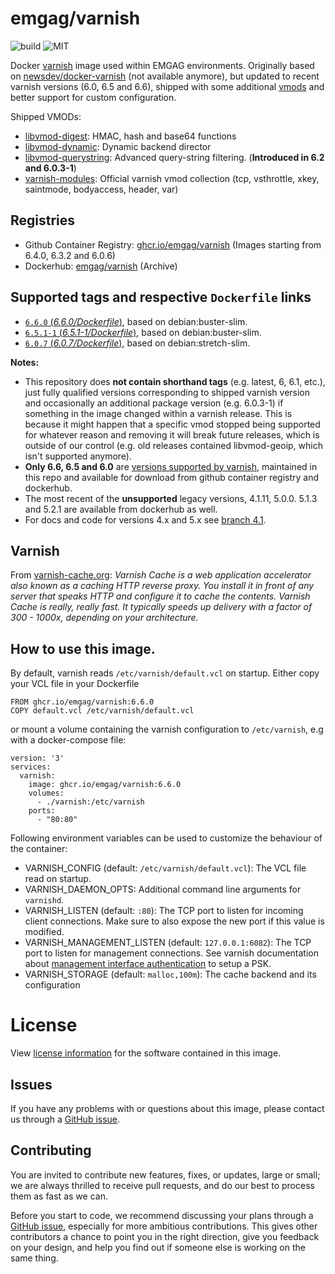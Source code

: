 # emgag/varnish

![build](https://github.com/emgag/docker-varnish/workflows/build/badge.svg)
![MIT](https://img.shields.io/github/license/emgag/docker-varnish)

Docker [varnish](http://varnish-cache.org/) image used within EMGAG environments. Originally based on [newsdev/docker-varnish](https://github.com/newsdev) (not available anymore), but updated to recent varnish versions (6.0, 6.5 and 6.6), shipped with some additional [vmods](http://varnish-cache.org/vmods/#vmods) and better support for custom configuration.

Shipped VMODs:
* [libvmod-digest](https://github.com/varnish/libvmod-digest): HMAC, hash and base64 functions
* [libvmod-dynamic](https://github.com/nigoroll/libvmod-dynamic): Dynamic backend director
* [libvmod-querystring](https://github.com/Dridi/libvmod-querystring): Advanced query-string filtering. (**Introduced in 6.2 and 6.0.3-1**)
* [varnish-modules](https://github.com/varnish/varnish-modules): Official varnish vmod collection (tcp, vsthrottle, xkey, saintmode, bodyaccess, header, var)

## Registries

* Github Container Registry: [ghcr.io/emgag/varnish](https://github.com/orgs/emgag/packages/container/varnish) (Images starting from 6.4.0, 6.3.2 and 6.0.6)
* Dockerhub: [emgag/varnish](https://hub.docker.com/r/emgag/varnish) (Archive)

## Supported tags and respective `Dockerfile` links

* [`6.6.0` (*6.6.0/Dockerfile*)](https://github.com/emgag/docker-varnish/blob/master/6.6/Dockerfile), based on debian:buster-slim.
* [`6.5.1-1` (*6.5.1-1/Dockerfile*)](https://github.com/emgag/docker-varnish/blob/master/6.5/Dockerfile), based on debian:buster-slim.
* [`6.0.7` (*6.0.7/Dockerfile*)](https://github.com/emgag/docker-varnish/blob/master/6.0/Dockerfile), based on debian:stretch-slim.

**Notes:** 
* This repository does **not contain shorthand tags** (e.g. latest, 6, 6.1, etc.), just fully qualified versions corresponding to shipped varnish version and occasionally an additional package version (e.g. 6.0.3-1) if something in the image changed within a varnish release. This is because it might happen that a specific vmod stopped being supported for whatever reason and removing it will break future releases, which is outside of our control (e.g. old releases contained libvmod-geoip, which isn't supported anymore).
* **Only 6.6, 6.5 and 6.0** are [versions supported by varnish](https://varnish-cache.org/releases/index.html), maintained in this repo and available for download from github container registry and dockerhub.
* The most recent of the **unsupported** legacy versions, 4.1.11, 5.0.0. 5.1.3 and 5.2.1 are available from dockerhub as well. 
* For docs and code for versions 4.x and 5.x see [branch 4.1](https://github.com/emgag/docker-varnish/tree/4.1).  

## Varnish

From [varnish-cache.org](https://varnish-cache.org/intro/index.html): _Varnish Cache is a web application accelerator also known as a caching HTTP reverse proxy. You install it in front of any server that speaks HTTP and configure it to cache the contents. Varnish Cache is really, really fast. It typically speeds up delivery with a factor of 300 - 1000x, depending on your architecture._

## How to use this image.

By default, varnish reads `/etc/varnish/default.vcl` on startup. Either copy your VCL file in your Dockerfile  
  
```
FROM ghcr.io/emgag/varnish:6.6.0
COPY default.vcl /etc/varnish/default.vcl
```

or mount a volume containing the varnish configuration to `/etc/varnish`, e.g with a docker-compose file:

```
version: '3'
services:
  varnish:
    image: ghcr.io/emgag/varnish:6.6.0
    volumes:
      - ./varnish:/etc/varnish
    ports:
      - "80:80"
```

Following environment variables can be used to customize the behaviour of the container:
* VARNISH_CONFIG (default: `/etc/varnish/default.vcl`): The VCL file read on startup.
* VARNISH_DAEMON_OPTS: Additional command line arguments for `varnishd`.
* VARNISH_LISTEN (default: `:80`): The TCP port to listen for incoming client connections. Make sure to also expose the new port if this value is modified.
* VARNISH_MANAGEMENT_LISTEN (default: `127.0.0.1:6082`): The TCP port to listen for management connections. See varnish documentation about [management interface authentication](https://varnish-cache.org/docs/trunk/users-guide/run_security.html) to setup a PSK.  
* VARNISH_STORAGE (default: `malloc,100m`): The cache backend and its configuration 

# License

View [license information](https://github.com/emgag/docker-varnish/blob/master/LICENSE) for the software contained in this image.

## Issues

If you have any problems with or questions about this image, please contact us through a [GitHub issue](https://github.com/emgag/docker-varnish/issues).

## Contributing

You are invited to contribute new features, fixes, or updates, large or small; we are always thrilled to receive pull requests, and do our best to process them as fast as we can.

Before you start to code, we recommend discussing your plans through a [GitHub issue](https://github.com/emgag/docker-varnish/issues), especially for more ambitious contributions. This gives other contributors a chance to point you in the right direction, give you feedback on your design, and help you find out if someone else is working on the same thing.
